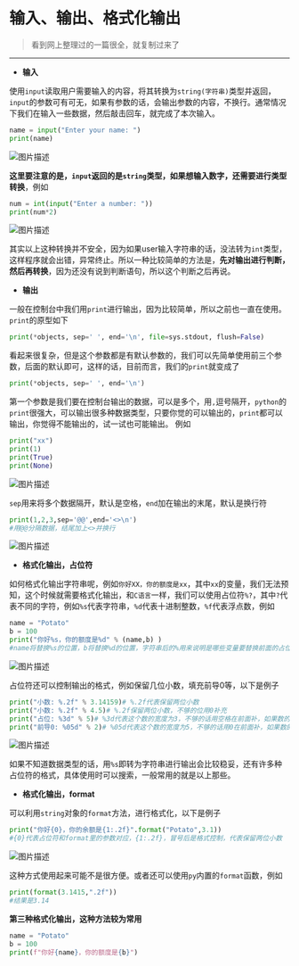 # 输入、输出、格式化输出

>看到网上整理过的一篇很全，就复制过来了

---

- **输入**

使用`input`读取用户需要输入的内容，将其转换为`string(字符串)`类型并返回，`input`的参数可有可无，如果有参数的话，会输出参数的内容，不换行。通常情况下我们在输入一些数据，然后敲击回车，就完成了本次输入。

```python
name = input("Enter your name: ")
print(name)
```

![图片描述](https://segmentfault.com/img/bVbn6bE?w=393&h=104)

**这里要注意的是，`input`返回的是`string`类型，如果想输入数字，还需要进行类型转换**，例如

```python
num = int(input("Enter a number: "))
print(num*2)
```

![图片描述](https://segmentfault.com/img/bVbn6bF?w=420&h=109)

其实以上这种转换并不安全，因为如果user输入字符串的话，没法转为`int`类型，这样程序就会出错，异常终止。所以一种比较简单的方法是，**先对输出进行判断，然后再转换**，因为还没有说到判断语句，所以这个判断之后再说。



- **输出**

一般在控制台中我们用`print`进行输出，因为比较简单，所以之前也一直在使用。`print`的原型如下

```python
print(*objects, sep=' ', end='\n', file=sys.stdout, flush=False)
```

看起来很复杂，但是这个参数都是有默认参数的，我们可以先简单使用前三个参数，后面的默认即可，这样的话，目前而言，我们的`print`就变成了

```python
print(*objects, sep=' ', end='\n')
```

第一个参数是我们要在控制台输出的数据，可以是多个，用`,`逗号隔开，`python`的`print`很强大，可以输出很多种数据类型，只要你觉的可以输出的，`print`都可以输出，你觉得不能输出的，试一试也可能输出。
例如

```python
print("xx")
print(1)
print(True)
print(None)
```

![图片描述](https://segmentfault.com/img/bVbn6bJ?w=355&h=185)

`sep`用来将多个数据隔开，默认是空格，`end`加在输出的末尾，默认是换行符

```python
print(1,2,3,sep='@@',end='<>\n')
#用@@分隔数据，结尾加上<>并换行
```

![图片描述](https://segmentfault.com/img/bVbn6bK?w=375&h=67)



- **格式化输出，占位符**

如何格式化输出字符串呢，例如`你好XX，你的额度是xx`，其中`xx`的变量，我们无法预知，这个时候就需要格式化输出，和`C语言`一样，我们可以使用占位符`%?`，其中`?`代表不同的字符，例如`%s`代表字符串，`%d`代表十进制整数，`%f`代表浮点数，例如

```python
name = "Potato"
b = 100
print("你好%s，你的额度是%d" % (name,b) )
#name将替换%s的位置，b将替换%d的位置，字符串后的%用来说明是哪些变量要替换前面的占位符，当只有一个变量的时候，可以省略括号
```

![图片描述](https://segmentfault.com/img/bVbn6bN?w=467&h=101)

占位符还可以控制输出的格式，例如保留几位小数，填充前导0等，以下是例子

```python
print("小数: %.2f" % 3.14159)# %.2f代表保留两位小数
print("小数: %.2f" % 4.5)# %.2f保留两位小数，不够的位用0补充
print("占位: %3d" % 5)# %3d代表这个数的宽度为3，不够的话用空格在前面补，如果数的宽度大于3，则正常输出
print("前导0: %05d" % 2)# %05d代表这个数的宽度为5，不够的话用0在前面补，如果数的宽度大于5，则正常输出
```

![图片描述](https://segmentfault.com/img/bVbn6bO?w=388&h=182)

如果不知道数据类型的话，用`%s`即转为字符串进行输出会比较稳妥，还有许多种占位符的格式，具体使用时可以搜索，一般常用的就是以上那些。



- **格式化输出，format**

可以利用`string`对象的`format`方法，进行格式化，以下是例子

```python
print("你好{0}，你的余额是{1:.2f}".format("Potato",3.1))
#{0}代表占位符和format里的参数对应，{1:.2f}，冒号后是格式控制，代表保留两位小数
```

![图片描述](https://segmentfault.com/img/bVbn6bQ?w=625&h=59)

这种方式使用起来可能不是很方便。或者还可以使用`py`内置的`format`函数，例如

```python
print(format(3.1415,".2f"))
#结果是3.14
```

**第三种格式化输出，这种方法较为常用**

```python
name = "Potato"
b = 100
print(f"你好{name}，你的额度是{b}")
```

